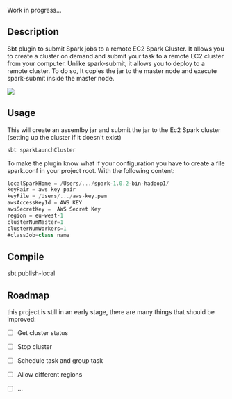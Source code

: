Work in progress...

## Description

Sbt plugin to submit Spark jobs to a remote EC2 Spark Cluster.
It allows you to create a cluster on demand and submit your task to a remote EC2 cluster from your computer.
Unlike spark-submit, it allows you to deploy to a remote cluster. To do so, It copies the jar to the master node and 
execute spark-submit inside the master node.


![](https://raw2.github.com/felixgborrego/sbt-spark-ec2-plugin/master/docs/diagram.png)

## Usage

This will create an assemlby jar and submit the jar to the Ec2 Spark cluster (setting up the cluster if it doesn't exist)

```scala
sbt sparkLaunchCluster
```

To make the plugin know what if your configuration you have to create a file spark.conf in your project root. With the 
following content:

```scala
localSparkHome = /Users/.../spark-1.0.2-bin-hadoop1/
keyPair = aws key pair
keyFile = /Users/.../aws-key.pem
awsAccessKeyId = AWS KEY
awsSecretKey =  AWS Secret Key
region = eu-west-1
clusterNumMaster=1
clusterNumWorkers=1
#classJob=class name
```

## Compile 

sbt publish-local

## Roadmap

this project is still in an early stage, there are many things that should be improved:

- [ ] Get cluster status
- [ ] Stop cluster
- [ ] Schedule task and group task
- [ ] Allow different regions
- [ ] ...




